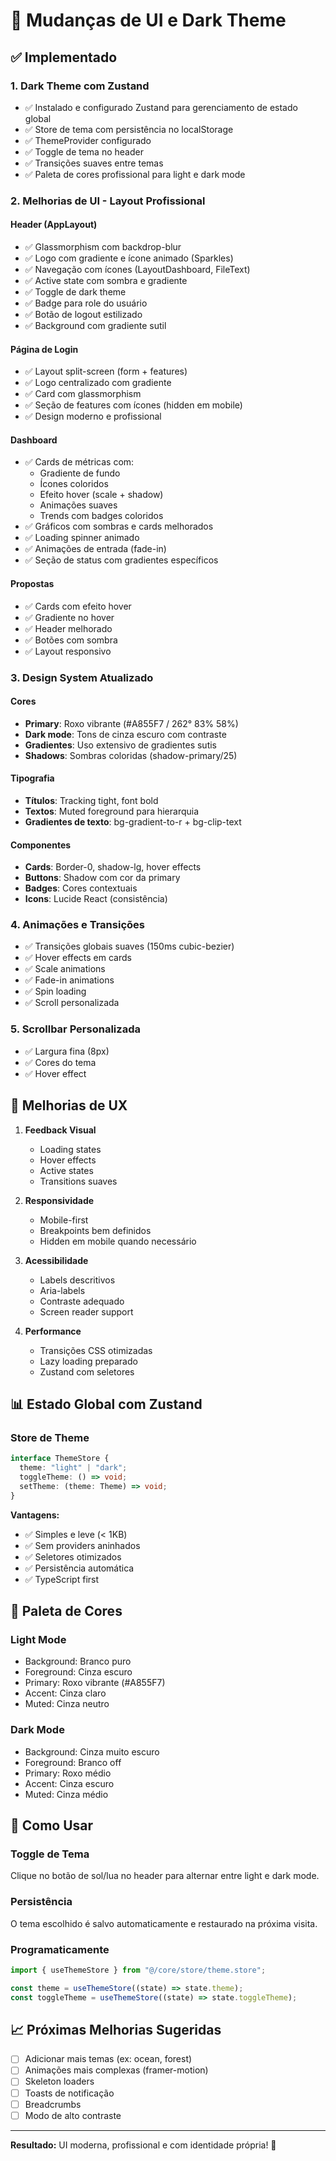 # 🎨 Mudanças de UI e Dark Theme

## ✅ Implementado

### 1. **Dark Theme com Zustand**

- ✅ Instalado e configurado Zustand para gerenciamento de estado global
- ✅ Store de tema com persistência no localStorage
- ✅ ThemeProvider configurado
- ✅ Toggle de tema no header
- ✅ Transições suaves entre temas
- ✅ Paleta de cores profissional para light e dark mode

### 2. **Melhorias de UI - Layout Profissional**

#### Header (AppLayout)

- ✅ Glassmorphism com backdrop-blur
- ✅ Logo com gradiente e ícone animado (Sparkles)
- ✅ Navegação com ícones (LayoutDashboard, FileText)
- ✅ Active state com sombra e gradiente
- ✅ Toggle de dark theme
- ✅ Badge para role do usuário
- ✅ Botão de logout estilizado
- ✅ Background com gradiente sutil

#### Página de Login

- ✅ Layout split-screen (form + features)
- ✅ Logo centralizado com gradiente
- ✅ Card com glassmorphism
- ✅ Seção de features com ícones (hidden em mobile)
- ✅ Design moderno e profissional

#### Dashboard

- ✅ Cards de métricas com:
  - Gradiente de fundo
  - Ícones coloridos
  - Efeito hover (scale + shadow)
  - Animações suaves
  - Trends com badges coloridos
- ✅ Gráficos com sombras e cards melhorados
- ✅ Loading spinner animado
- ✅ Animações de entrada (fade-in)
- ✅ Seção de status com gradientes específicos

#### Propostas

- ✅ Cards com efeito hover
- ✅ Gradiente no hover
- ✅ Header melhorado
- ✅ Botões com sombra
- ✅ Layout responsivo

### 3. **Design System Atualizado**

#### Cores

- **Primary**: Roxo vibrante (#A855F7 / 262° 83% 58%)
- **Dark mode**: Tons de cinza escuro com contraste
- **Gradientes**: Uso extensivo de gradientes sutis
- **Shadows**: Sombras coloridas (shadow-primary/25)

#### Tipografia

- **Títulos**: Tracking tight, font bold
- **Textos**: Muted foreground para hierarquia
- **Gradientes de texto**: bg-gradient-to-r + bg-clip-text

#### Componentes

- **Cards**: Border-0, shadow-lg, hover effects
- **Buttons**: Shadow com cor da primary
- **Badges**: Cores contextuais
- **Icons**: Lucide React (consistência)

### 4. **Animações e Transições**

- ✅ Transições globais suaves (150ms cubic-bezier)
- ✅ Hover effects em cards
- ✅ Scale animations
- ✅ Fade-in animations
- ✅ Spin loading
- ✅ Scroll personalizada

### 5. **Scrollbar Personalizada**

- ✅ Largura fina (8px)
- ✅ Cores do tema
- ✅ Hover effect

## 🎯 Melhorias de UX

1. **Feedback Visual**

   - Loading states
   - Hover effects
   - Active states
   - Transitions suaves

2. **Responsividade**

   - Mobile-first
   - Breakpoints bem definidos
   - Hidden em mobile quando necessário

3. **Acessibilidade**

   - Labels descritivos
   - Aria-labels
   - Contraste adequado
   - Screen reader support

4. **Performance**
   - Transições CSS otimizadas
   - Lazy loading preparado
   - Zustand com seletores

## 📊 Estado Global com Zustand

### Store de Theme

```typescript
interface ThemeStore {
  theme: "light" | "dark";
  toggleTheme: () => void;
  setTheme: (theme: Theme) => void;
}
```

**Vantagens:**

- ✅ Simples e leve (< 1KB)
- ✅ Sem providers aninhados
- ✅ Seletores otimizados
- ✅ Persistência automática
- ✅ TypeScript first

## 🎨 Paleta de Cores

### Light Mode

- Background: Branco puro
- Foreground: Cinza escuro
- Primary: Roxo vibrante (#A855F7)
- Accent: Cinza claro
- Muted: Cinza neutro

### Dark Mode

- Background: Cinza muito escuro
- Foreground: Branco off
- Primary: Roxo médio
- Accent: Cinza escuro
- Muted: Cinza médio

## 🚀 Como Usar

### Toggle de Tema

Clique no botão de sol/lua no header para alternar entre light e dark mode.

### Persistência

O tema escolhido é salvo automaticamente e restaurado na próxima visita.

### Programaticamente

```typescript
import { useThemeStore } from "@/core/store/theme.store";

const theme = useThemeStore((state) => state.theme);
const toggleTheme = useThemeStore((state) => state.toggleTheme);
```

## 📈 Próximas Melhorias Sugeridas

- [ ] Adicionar mais temas (ex: ocean, forest)
- [ ] Animações mais complexas (framer-motion)
- [ ] Skeleton loaders
- [ ] Toasts de notificação
- [ ] Breadcrumbs
- [ ] Modo de alto contraste

---

**Resultado:** UI moderna, profissional e com identidade própria! 🎉
